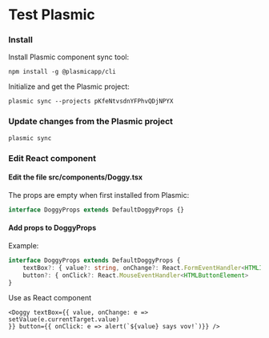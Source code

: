 # Test Plasmic

### Install

Install Plasmic component sync tool:

`npm install -g @plasmicapp/cli`

Initialize and get the Plasmic project:

`plasmic sync --projects pKfeNtvsdnYFPhvQDjNPYX`

### Update changes from the Plasmic project

`plasmic sync`

### Edit React component

#### Edit the file src/components/Doggy.tsx

The props are empty when first installed from Plasmic:

```typescript
interface DoggyProps extends DefaultDoggyProps {}
```

#### Add props to DoggyProps

Example:

```typescript
interface DoggyProps extends DefaultDoggyProps {
	textBox?: { value?: string, onChange?: React.FormEventHandler<HTMLInputElement> }
	button?: { onClick?: React.MouseEventHandler<HTMLButtonElement>
}
```

Use as React component

```react
<Doggy textBox={{ value, onChange: e => setValue(e.currentTarget.value)
}} button={{ onClick: e => alert(`${value} says vov!`)}} />
```

